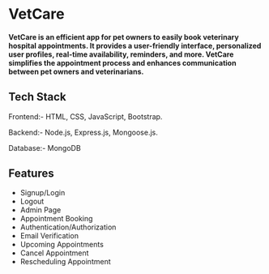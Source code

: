 # VetCare

#### VetCare is an efficient app for pet owners to easily book veterinary hospital appointments. It provides a user-friendly interface, personalized user profiles, real-time availability, reminders, and more. VetCare simplifies the appointment process and enhances communication between pet owners and veterinarians.

## Tech Stack

 Frontend:- HTML, CSS, JavaScript, Bootstrap.

 Backend:- Node.js, Express.js, Mongoose.js.
 
 Database:- MongoDB

## Features

* Signup/Login
* Logout
* Admin Page
* Appointment Booking
* Authentication/Authorization
* Email Verification
* Upcoming Appointments
* Cancel Appointment
* Rescheduling Appointment
